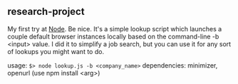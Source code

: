 ## research-project
My first try at [Node](nodejs.org). Be nice. It's a simple lookup script which launches a couple default browser instances locally based on the command-line -b &lt;input&gt; value. I did it to simplify a job search, but you can use it for any sort of lookups you might want to do.

usage: `$> node lookup.js -b <company_name>`
dependencies: minimizer, openurl (use npm install &lt;arg&gt;)
